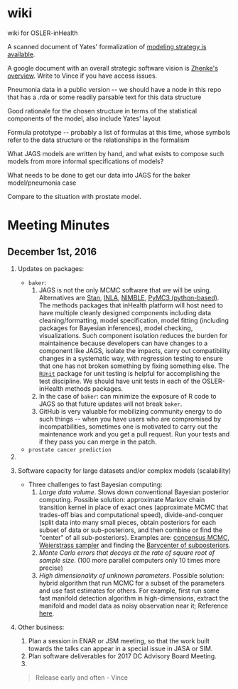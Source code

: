 # wiki
wiki for OSLER-inHealth

A scanned document of Yates' formalization of [modeling strategy is available](https://drive.google.com/open?id=0B5HGTlNkLUZOWXVUbVg0Mi1KeXZxQ0NrT3BHZ2RoRDUtQTBR).

A google document with an overall strategic software vision is [Zhenke's overview](https://drive.google.com/open?id=163_B8owojulBmZzGhqYJreWNsjkTbbCM6LTGLU-xbR4).  Write to Vince if you have access issues.

Pneumonia data in a public version -- we should have a node in this repo that has a .rda or some
readily parsable text for this data structure

Good rationale for the chosen structure in terms of the statistical components of the model, also include 
Yates' layout

Formula prototype -- probably a list of formulas at this time, whose symbols refer to the data structure
or the relationships in the formalism

What JAGS models are written by hand, and what exists to compose such models from more informal specifications
of models?

What needs to be done to get our data into JAGS for the baker model/pneumonia case

Compare to the situation with prostate model.


# Meeting Minutes

## December 1st, 2016

1. Updates on packages: 
    - `baker`: 
         1. JAGS is not the only MCMC software that we will be using. Alternatives are [Stan](http://mc-stan.org), [INLA](https://pymc-devs.github.io/pymc3/index.html), [NIMBLE](https://bids.berkeley.edu/research/nimble-numerical-inference-hierarchical-models-using-bayesian-and-likelihood-estimation), [PyMC3 (python-based)](https://pymc-devs.github.io/pymc3/index.html). The methods packages that inHealth platform will host need to have multiple cleanly designed components including data cleaning/formatting, model specification, model fitting (including packages for Bayesian inferences), model checking, visualizations. Such component isolation reduces the burden for maintainence because developers can have changes to a component like JAGS, isolate the impacts, carry out compatibility changes in a systematic way, with regression testing to ensure that one has not broken something by fixing something else. The [`RUnit`](https://cran.r-project.org/web/packages/RUnit/index.html) package for unit testing is helpful for accomplishing the test discipline. We should have unit tests in each of the OSLER-inHealth methods packages.
         1. In the case of `baker`: can minimize the exposure of R code to JAGS so that future updates will not break `baker`.
         1. GitHub is very valuable for mobilizing community energy to do such things -- when you have
users who are compromised by incompatbilities, sometimes one is motivated to carry out the
maintenance work and you get a pull request.  Run your tests and if they pass you can merge
in the patch.
    - `prostate cancer prediction`

1. 


1. Software capacity for large datasets and/or complex models (scalability)
   - Three challenges to fast Bayesian computing: 
       1. *Large data volume*. Slows down conventional Bayesian posterior computing. Possible solution: approximate Markov chain transition kernel in place of exact ones (approximate MCMC that trades-off bias and computational speed), divide-and-conquer (split data into many small pieces, obtain posteriors for each subset of data or sub-posteriors, and then combine or find the "center" of all sub-posteriors). Examples are: [concensus MCMC](http://www.rob-mcculloch.org/some_papers_and_talks/papers/working/consensus-mc.pdf), [Weierstrass sampler](https://arxiv.org/abs/1312.4605) and finding the [Barycenter of subposteriors](https://arxiv.org/abs/1508.05880).
       1. *Monte Carlo errors that decays at the rate of square root of sample size*. (100 more parallel computers only 10 times more precise)
       1. *High dimensionality of unknown parameters*. Possible solution: hybrid algorithm that run MCMC for a subset of the parameters and use fast estimates for others. For example, first run some fast manifold detection algorithm in high-dimensions, extract the manifold and model data as noisy observation near it; Reference [here](https://projecteuclid.org/download/pdfview_1/euclid.aos/1458245738).

1. Other business:
   1. Plan a session in ENAR or JSM meeting, so that the work built towards the talks can appear in a special issue in JASA or SIM.
   1. Plan software deliverables for 2017 DC Advisory Board Meeting.
   1.
   
   > Release early and often - Vince
